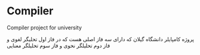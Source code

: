 # Compiler
Compiler project for university

پروژه کامپایلر دانشگاه گیلان که دارای سه فاز اصلی هست که در فاز اول تحلیگر لغوی و فاز دوم تحلیلگر نحوی و فاز سوم تحلیلگر معنایی
